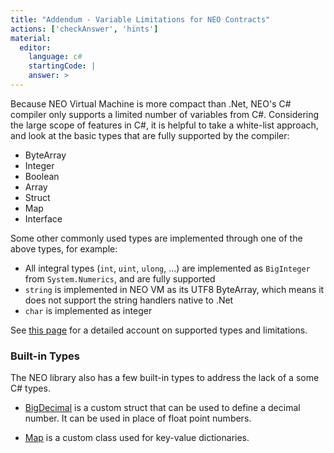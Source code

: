 ```yaml
---
title: "Addendum - Variable Limitations for NEO Contracts"
actions: ['checkAnswer', 'hints']
material: 
  editor:
    language: c#
    startingCode: |
    answer: > 
---
```


Because NEO Virtual Machine is more compact than .Net, NEO's C# compiler only supports a limited number of variables from C#. Considering the large scope of features in C#, it is helpful to take a white-list approach, and look at the basic types that are fully supported by the compiler: 

- ByteArray
- Integer
- Boolean
- Array
- Struct
- Map
- Interface

Some other commonly used types are implemented through one of the above types, for example: 
- All integral types (`int`, `uint`, `ulong`, ...) are implemented as `BigInteger` from `System.Numerics`, and are fully supported
- `string` is implemented in NEO VM as its UTF8 ByteArray, which means it does not support the string handlers native to .Net
- `char` is implemented as integer

See [this page]((https://docs.neo.org/docs/en-us/sc/write/limitation.html)) for a detailed account on supported types and limitations. 

### Built-in Types

The NEO library also has a few built-in types to address the lack of a some C# types. 

- [BigDecimal](https://docs.neo.org/developerguide/en/api/Neo.BigDecimal.html) is a custom struct that can be used to define a decimal number. It can be used in place of float point numbers. 

- [Map](https://docs.neo.org/developerguide/en/api/Neo.VM.Types.Map.html) is a custom class used for key-value dictionaries. 